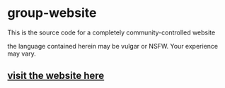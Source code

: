 # group-website

This is the source code for a completely community-controlled website

the language contained herein may be vulgar or NSFW. Your experience may vary.

## [visit the website here](https://hotel-vagina.neocities.org)